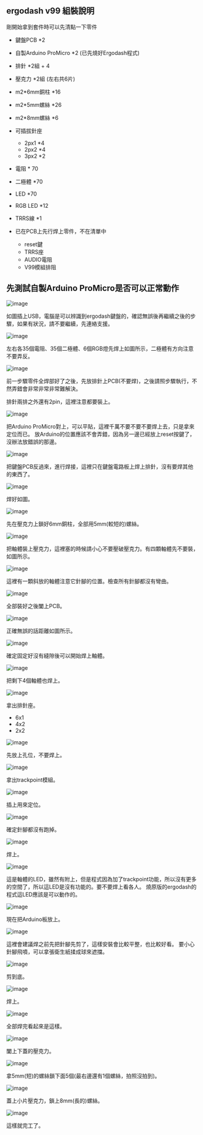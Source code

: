 ## ergodash v99 組裝說明
剛開始拿到套件時可以先清點一下零件
* 鍵盤PCB *2
* 自製Arduino ProMicro *2 (已先燒好Ergodash程式)
* 排針 *2組 + 4
* 壓克力 *2組 (左右共6片)
* m2*6mm銅柱 *16
* m2*5mm螺絲 *26
* m2*8mm螺絲 *6
* 可插拔針座
  * 2px1 *4
  * 2px2 *4
  * 3px2 *2 
* 電阻 * 70
* 二極體 *70
* LED *70
* RGB LED *12
* TRRS線 *1 

* 已在PCB上先行焊上零件，不在清單中
  * reset鍵
  * TRRS座
  * AUDIO電阻
  * V99模組排阻 

## 先測試自製Arduino ProMicro是否可以正常動作
![image](https://raw.githubusercontent.com/ouser555/ergodashv99/main/ergodashv99%E7%B5%84%E8%A3%9D%E8%AA%AA%E6%98%8E/pic/23.jpg)

如圖插上USB，電腦是可以辨識到ergodash鍵盤的，確認無誤後再繼續之後的步驟，如果有狀況，請不要繼續，先連絡支援。

![image](https://raw.githubusercontent.com/ouser555/ergodashv99/main/ergodashv99%E7%B5%84%E8%A3%9D%E8%AA%AA%E6%98%8E/pic/00.jpg)

左右各35個電阻、35個二極體、6個RGB燈先焊上如圖所示，二極體有方向注意不要弄反。

![image](https://raw.githubusercontent.com/ouser555/ergodashv99/main/ergodashv99%E7%B5%84%E8%A3%9D%E8%AA%AA%E6%98%8E/pic/01.jpg)

前一步驟零件全焊部好了之後，先放排針上PCB(不要焊)，之後請照步驟執行，不然弄錯會非常非常非常難解決。

排針兩排之外還有2pin，這裡注意都要裝上。

![image](https://raw.githubusercontent.com/ouser555/ergodashv99/main/ergodashv99%E7%B5%84%E8%A3%9D%E8%AA%AA%E6%98%8E/pic/02.jpg)

把Arduino ProMicro對上，可以平貼，這裡千萬不要不要不要焊上去，只是拿來定位而已。
放Arduino的位置應該不會弄錯，因為另一邊已經放上reset按鍵了，沒辦法放錯誤的那邊。

![image](https://raw.githubusercontent.com/ouser555/ergodashv99/main/ergodashv99%E7%B5%84%E8%A3%9D%E8%AA%AA%E6%98%8E/pic/03.jpg)

把鍵盤PCB反過來，進行焊接，這裡只在鍵盤電路板上焊上排針，沒有要焊其他的東西了。

![image](https://raw.githubusercontent.com/ouser555/ergodashv99/main/ergodashv99%E7%B5%84%E8%A3%9D%E8%AA%AA%E6%98%8E/pic/04.jpg)

焊好如圖。

![image](https://raw.githubusercontent.com/ouser555/ergodashv99/main/ergodashv99%E7%B5%84%E8%A3%9D%E8%AA%AA%E6%98%8E/pic/05.jpg)

先在壓克力上鎖好6mm銅柱，全部用5mm(較短的)螺絲。

![image](https://raw.githubusercontent.com/ouser555/ergodashv99/main/ergodashv99%E7%B5%84%E8%A3%9D%E8%AA%AA%E6%98%8E/pic/06.jpg)

把軸體裝上壓克力，這裡塞的時候請小心不要壓破壓克力。有四顆軸體先不要裝，如圖所示。

![image](https://raw.githubusercontent.com/ouser555/ergodashv99/main/ergodashv99%E7%B5%84%E8%A3%9D%E8%AA%AA%E6%98%8E/pic/07.jpg)

這裡有一顆斜放的軸體注意它針腳的位置。檢查所有針腳都沒有彎曲。

![image](https://raw.githubusercontent.com/ouser555/ergodashv99/main/ergodashv99%E7%B5%84%E8%A3%9D%E8%AA%AA%E6%98%8E/pic/08.jpg)

全部裝好之後闔上PCB。

![image](https://raw.githubusercontent.com/ouser555/ergodashv99/main/ergodashv99%E7%B5%84%E8%A3%9D%E8%AA%AA%E6%98%8E/pic/09.jpg)

正確無誤的話距離如圖所示。

![image](https://raw.githubusercontent.com/ouser555/ergodashv99/main/ergodashv99%E7%B5%84%E8%A3%9D%E8%AA%AA%E6%98%8E/pic/10.jpg)

確定固定好沒有縫隙後可以開始焊上軸體。

![image](https://raw.githubusercontent.com/ouser555/ergodashv99/main/ergodashv99%E7%B5%84%E8%A3%9D%E8%AA%AA%E6%98%8E/pic/11.jpg)

把剩下4個軸體也焊上。

![image](https://raw.githubusercontent.com/ouser555/ergodashv99/main/ergodashv99%E7%B5%84%E8%A3%9D%E8%AA%AA%E6%98%8E/pic/12.jpg)

拿出排針座。
  * 6x1
  * 4x2
  * 2x2

![image](https://raw.githubusercontent.com/ouser555/ergodashv99/main/ergodashv99%E7%B5%84%E8%A3%9D%E8%AA%AA%E6%98%8E/pic/13.jpg)

先放上孔位，不要焊上。

![image](https://raw.githubusercontent.com/ouser555/ergodashv99/main/ergodashv99%E7%B5%84%E8%A3%9D%E8%AA%AA%E6%98%8E/pic/14.jpg)

拿出trackpoint模組。

![image](https://raw.githubusercontent.com/ouser555/ergodashv99/main/ergodashv99%E7%B5%84%E8%A3%9D%E8%AA%AA%E6%98%8E/pic/15.jpg)

插上用來定位。

![image](https://raw.githubusercontent.com/ouser555/ergodashv99/main/ergodashv99%E7%B5%84%E8%A3%9D%E8%AA%AA%E6%98%8E/pic/16.jpg)

確定針腳都沒有跑掉。

![image](https://raw.githubusercontent.com/ouser555/ergodashv99/main/ergodashv99%E7%B5%84%E8%A3%9D%E8%AA%AA%E6%98%8E/pic/17.jpg)

焊上。

![image](https://raw.githubusercontent.com/ouser555/ergodashv99/main/ergodashv99%E7%B5%84%E8%A3%9D%E8%AA%AA%E6%98%8E/pic/18.jpg)

這是軸體的LED，雖然有附上，但是程式因為加了trackpoint功能，所以沒有更多的空間了，所以這LED是沒有功能的。要不要焊上看各人。
燒原版的ergodash的程式這LED應該是可以動作的。

![image](https://raw.githubusercontent.com/ouser555/ergodashv99/main/ergodashv99%E7%B5%84%E8%A3%9D%E8%AA%AA%E6%98%8E/pic/19.jpg)

現在把Arduino板放上。

![image](https://raw.githubusercontent.com/ouser555/ergodashv99/main/ergodashv99%E7%B5%84%E8%A3%9D%E8%AA%AA%E6%98%8E/pic/20.jpg)

這裡會建議焊之前先把針腳先剪了，這樣安裝會比較平整，也比較好看。
要小心針腳飛噴，可以拿張衛生紙揉成球來遮擋。

![image](https://raw.githubusercontent.com/ouser555/ergodashv99/main/ergodashv99%E7%B5%84%E8%A3%9D%E8%AA%AA%E6%98%8E/pic/21.jpg)

剪到底。

![image](https://raw.githubusercontent.com/ouser555/ergodashv99/main/ergodashv99%E7%B5%84%E8%A3%9D%E8%AA%AA%E6%98%8E/pic/22.jpg)

焊上。

![image](https://raw.githubusercontent.com/ouser555/ergodashv99/main/ergodashv99%E7%B5%84%E8%A3%9D%E8%AA%AA%E6%98%8E/pic/24.jpg)

全部焊完看起來是這樣。

![image](https://raw.githubusercontent.com/ouser555/ergodashv99/main/ergodashv99%E7%B5%84%E8%A3%9D%E8%AA%AA%E6%98%8E/pic/25.jpg)

闔上下蓋的壓克力。

![image](https://raw.githubusercontent.com/ouser555/ergodashv99/main/ergodashv99%E7%B5%84%E8%A3%9D%E8%AA%AA%E6%98%8E/pic/26.jpg)

拿5mm(短)的螺絲鎖下面5個(最右邊還有1個螺絲，拍照沒拍到)。

![image](https://raw.githubusercontent.com/ouser555/ergodashv99/main/ergodashv99%E7%B5%84%E8%A3%9D%E8%AA%AA%E6%98%8E/pic/27.jpg)

蓋上小片壓克力，鎖上8mm(長的)螺絲。

![image](https://raw.githubusercontent.com/ouser555/ergodashv99/main/ergodashv99%E7%B5%84%E8%A3%9D%E8%AA%AA%E6%98%8E/pic/28.jpg)

這樣就完工了。

